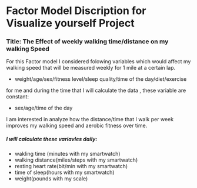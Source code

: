 # Factor Model Discription for Visualize yourself Project
### Title:  The Effect of weekly walking time/distance on my walking Speed 

For this Factor model I considered folowing variables which would affect my walking speed that will be measured weekly for 1 mile at a certain lap.



  - weight/age/sex/fitness level/sleep quality/time of the day/diet/exercise
  


for me and during the time that I will calculate the data , these variable are constant:
  - sex/age/time of the day
  

I am interested in analyze how the distance/time that I walk per week improves my walking speed and aerobic fitness over time.
##### I will calculate these variavles daily:
  - wakling time (minutes with my smartwatch)
  - walking distance(miles/steps with my smartwatch)
  - resting heart rate(bit/min  with my smartwatch)
   - time of sleep(hours with my smartwatch)
   - weight(pounds with my scale)
